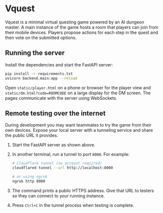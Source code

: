 # Vquest

Vquest is a minimal virtual questing game powered by an AI dungeon master. A main
instance of the game hosts a room that players can join from their mobile
devices. Players propose actions for each step in the quest and then vote on the
submitted options.

## Running the server

Install the dependencies and start the FastAPI server:

```bash
pip install -r requirements.txt
uvicorn backend.main:app --reload
```

Open `static/player.html` on a phone or browser for the player view and
`static/dm.html?code=ROOMCODE` on a large display for the DM screen. The pages
communicate with the server using WebSockets.

## Remote testing over the internet

During development you may want teammates to try the game from their own
devices. Expose your local server with a tunneling service and share the public
URL it provides.

1. Start the FastAPI server as shown above.
2. In another terminal, run a tunnel to port `8000`. For example:

   ```bash
   # Cloudflare tunnel (no account required)
   cloudflared tunnel --url http://localhost:8000

   # or using ngrok
   ngrok http 8000
   ```

3. The command prints a public HTTPS address. Give that URL to testers so they
   can connect to your running instance.
4. Press `Ctrl+C` in the tunnel process when testing is complete.

